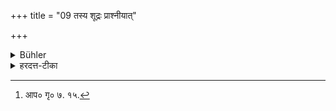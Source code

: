+++
title = "09 तस्य शूद्रः प्राश्नीयात्"

+++

<details><summary>Bühler</summary>

9. A Śūdra shall eat (the remainder) of that (offering).
</details>

<details><summary>हरदत्त-टीका</summary>

## सूत्रम्
तस्य शुद्रः प्राश्नीयात् ॥ ९ ॥  
### टिप्पनी
तस्य गर्दभस्य सर्पिष्मद्धविरुच्छिष्टं शुद्रः प्राश्नीयात् [^७] तेन सर्पिष्मता ब्राह्मण'मित्यस्याऽपवादः ॥९॥  

[^७]: आप० गृ० ७. १५.
</details>

